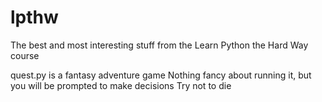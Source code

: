 # lpthw
The best and most interesting stuff from the Learn Python the Hard Way course

quest.py is a fantasy adventure game 
Nothing fancy about running it, but you will be prompted to make decisions
Try not to die
